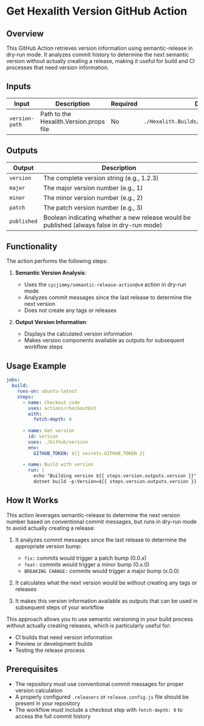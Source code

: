 # Get Hexalith Version GitHub Action

## Overview
This GitHub Action retrieves version information using semantic-release in dry-run mode. It analyzes commit history to determine the next semantic version without actually creating a release, making it useful for build and CI processes that need version information.

## Inputs

| Input | Description | Required | Default |
|-------|-------------|----------|---------|
| `version-path` | Path to the Hexalith.Version.props file | No | `./Hexalith.Builds/Hexalith.Version.props` |

## Outputs

| Output | Description |
|--------|-------------|
| `version` | The complete version string (e.g., 1.2.3) |
| `major` | The major version number (e.g., 1) |
| `minor` | The minor version number (e.g., 2) |
| `patch` | The patch version number (e.g., 3) |
| `published` | Boolean indicating whether a new release would be published (always false in dry-run mode) |

## Functionality

The action performs the following steps:

1. **Semantic Version Analysis**:
   - Uses the `cycjimmy/semantic-release-action@v4` action in dry-run mode
   - Analyzes commit messages since the last release to determine the next version
   - Does not create any tags or releases

2. **Output Version Information**:
   - Displays the calculated version information
   - Makes version components available as outputs for subsequent workflow steps

## Usage Example

```yaml
jobs:
  build:
    runs-on: ubuntu-latest
    steps:
      - name: Checkout code
        uses: actions/checkout@v3
        with:
          fetch-depth: 0
          
      - name: Get version
        id: version
        uses: ./Github/version
        env:
          GITHUB_TOKEN: ${{ secrets.GITHUB_TOKEN }}
          
      - name: Build with version
        run: |
          echo "Building version ${{ steps.version.outputs.version }}"
          dotnet build -p:Version=${{ steps.version.outputs.version }}
```

## How It Works

This action leverages semantic-release to determine the next version number based on conventional commit messages, but runs in dry-run mode to avoid actually creating a release:

1. It analyzes commit messages since the last release to determine the appropriate version bump:
   - `fix:` commits would trigger a patch bump (0.0.x)
   - `feat:` commits would trigger a minor bump (0.x.0)
   - `BREAKING CHANGE:` commits would trigger a major bump (x.0.0)

2. It calculates what the next version would be without creating any tags or releases

3. It makes this version information available as outputs that can be used in subsequent steps of your workflow

This approach allows you to use semantic versioning in your build process without actually creating releases, which is particularly useful for:
- CI builds that need version information
- Preview or development builds
- Testing the release process

## Prerequisites

- The repository must use conventional commit messages for proper version calculation
- A properly configured `.releaserc` or `release.config.js` file should be present in your repository
- The workflow must include a checkout step with `fetch-depth: 0` to access the full commit history